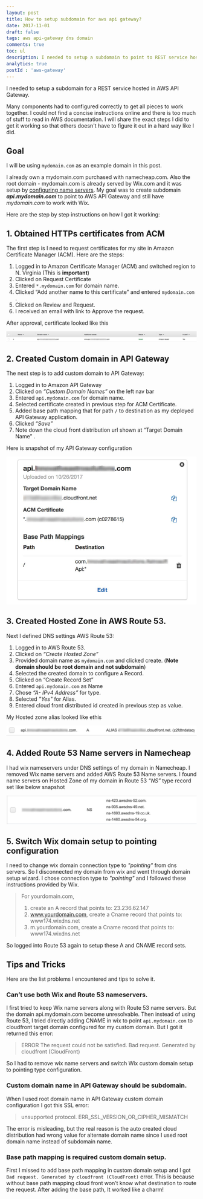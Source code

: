 ```yaml
---
layout: post
title: How to setup subdomain for aws api gateway?
date: 2017-11-01
draft: false
tags: aws api-gateway dns domain
comments: true
toc: ul
description: I needed to setup a subdomain to point to REST service hosted in AWS API Gateway. I will share the exact steps I did to get it working successfully.
analytics: true
postId : 'aws-gateway'
---
```


I needed to setup a subdomain for a REST service hosted in AWS API Gateway.  

Many components had to configured correctly to get all pieces to work together. I could not find a concise instructions online and there is too much of stuff to read in AWS documentation. I will share the exact steps I did to get it working so that others doesn't have to figure it out in a hard way like I did.
<br>
## Goal
I will be using `mydomain.com` as an example domain in this post.

I already own a mydomain.com purchased with namecheap.com. Also the root domain - mydomain.com is already served by Wix.com and it was setup by [configuring name servers](https://support.wix.com/en/article/tutorial-connecting-your-domain-using-name-servers).  My goal was to create subdomain ***api.mydomain.com*** to point to AWS API Gateway and still have *mydomain.com* to work with Wix.

Here are the step by step instructions on how I got it working:

## 1. Obtained HTTPs certificates from ACM
The first step is I need to request certificates for my site in Amazon Certificate Manager (ACM).  Here are the steps:

1. Logged in to Amazon Certificate Manager (ACM) and switched region to N. Virginia (This is **important**) 
2. Clicked on Request Certificate
3. Entered  `*.mydomain.com`  for domain name.
4. Clicked “Add another name to this certificate” and entered `mydomain.com` .
5. Clicked on Review and Request.
6. I received an email with link to Approve the request.

After approval, certificate looked like this

![ACM Certificate](https://raw.githubusercontent.com/erajasekar/blog-jekyll/master/assets/images/aws-subdomain/ACM-certificate1.jpg)

## 2. Created Custom domain in API Gateway

The next step is to add custom domain to API Gateway:

1. Logged in to Amazon API Gateway
2. Clicked on *“Custom Domain Names”* on the left nav bar
3. Entered `api.mydomain.com` for domain name.
4. Selected certificate created in previous step for ACM Certificate.
5. Added base path mapping that for path `/` to destination as my deployed API Gateway application.
6. Clicked *“Save”*
7. Note down the  cloud front distribution url shown at “Target Domain Name” .

Here is snapshot of my API Gateway configuration

![API Gateway configuration](https://raw.githubusercontent.com/erajasekar/blog-jekyll/master/assets/images/aws-subdomain/Gateway-domain1.jpg)

## 3. Created Hosted Zone in AWS Route 53.

Next I defined DNS settings AWS Route 53:

1. Logged in to AWS Route 53.
2. Clicked on *“Create Hosted Zone”*
3. Provided domain name as `mydomain.com` and clicked create. (**Note domain should be root domain and not subdomain**)
4. Selected the created domain to configure `A` Record.
5. Clicked on “Create Record Set”
6. Entered `api.mydomain.com` as Name
7. Chose *“A- IPv4 Address”* for type.
8. Selected *"Yes"* for Alias.
9. Entered cloud front distributed id created in previous step as value.

My Hosted zone alias looked like ethis

![Route 53 Hosted zone alias](https://raw.githubusercontent.com/erajasekar/blog-jekyll/master/assets/images/aws-subdomain/Route53-Alias1.jpg)


## 4. Added Route 53 Name servers in Namecheap
I had wix nameservers under DNS settings of my domain in Namecheap. I removed Wix name servers and added AWS Route 53 Name servers. I found name servers on Hosted Zone of my domain in Route 53 *“NS”* type record set like below snapshot

![Route 53 Nameservers](https://raw.githubusercontent.com/erajasekar/blog-jekyll/master/assets/images/aws-subdomain/Route53-nameservers1.jpg)


## 5. Switch Wix domain setup to pointing configuration
I need to change wix domain connection type to *"pointing"* from dns servers. So I disconnected my domain from wix and went through domain setup wizard. I chose connection type to *"pointing"* and I followed these instructions provided by Wix.

> For yourdomain.com, 
>
> 1. create an A record that points to: 23.236.62.147 
> 2. www.yourdomain.com, create a Cname record that points to: www174.wixdns.net 
> 3. m.yourdomain.com, create a Cname record that points to: www174.wixdns.net 

So logged into Route 53 again to setup these A and CNAME record sets.

## Tips and Tricks
Here are the list problems I encountered and tips to solve it.

### Can’t use both Wix and Route 53 nameservers.

I first tried to keep Wix name servers along with Route 53 name servers. But the domain api.mydomain.com become unresolvable. Then instead of using Route 53, I tried directly adding CNAME in wix to point `api.mydomain.com` to cloudfront target domain configured for my custom domain. But I got it returned this error:

> ERROR
> The request could not be satisfied.
> Bad request. Generated by cloudfront (CloudFront)

So I had to remove wix name servers and switch Wix custom domain setup to pointing type configuration.

### Custom domain name in API Gateway should be subdomain.

When I used root domain name in API Gateway custom domain configuration I got this SSL error:

> unsupported protocol.
> ERR_SSL_VERSION_OR_CIPHER_MISMATCH

The error is misleading, but the real reason is the auto created cloud distribution had  wrong value for alternate domain name since I used root domain name instead of subdomain name.

### Base path mapping is required custom domain setup.

First I missed to add base path mapping in custom domain setup and I got `Bad request. Generated by cloudfront (CloudFront)`  error. This is because without base path mapping cloud front won’t know what destination to route the request. After adding the base path, It worked like a charm!
